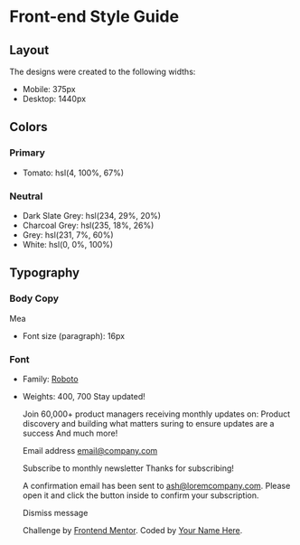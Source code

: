 # Front-end Style Guide

## Layout

The designs were created to the following widths:

- Mobile: 375px
- Desktop: 1440px

## Colors

### Primary

- Tomato: hsl(4, 100%, 67%)

### Neutral

- Dark Slate Grey: hsl(234, 29%, 20%)
- Charcoal Grey: hsl(235, 18%, 26%)
- Grey: hsl(231, 7%, 60%)
- White: hsl(0, 0%, 100%)

## Typography

### Body Copy
 Mea
- Font size (paragraph): 16px

### Font

- Family: [Roboto](https://fonts.google.com/specimen/Roboto)
- Weights: 400, 700
Stay updated!

  Join 60,000+ product managers receiving monthly updates on:
Product discovery and building what matters
 suring to ensure updates are
   a success
  And much more!

  Email address
  email@company.com

  Subscribe to monthly newsletter
  Thanks for subscribing!

  A confirmation email has been sent to ash@loremcompany.com. 
  Please open it and click the button inside to confirm your subscription.

  Dismiss message
  <div class="attribution">
    Challenge by <a href="https://www.frontendmentor.io?ref=challenge" target="_blank">Frontend Mentor</a>. 
    Coded by <a href="#">Your Name Here</a>.
  </div>